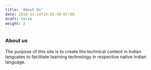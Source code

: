 ```yaml
---
title: 'About Us'
date: 2018-11-14T19:02:50-07:00
draft: false
weight: 2
---
```


### About us

The purpose of this site is to create the technical content in Indian languates to facilitate learning technology in respective native Indian language.